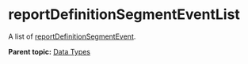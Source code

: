 # reportDefinitionSegmentEventList

A list of [reportDefinitionSegmentEvent](r_reportDefinitionSegmentEvent.md#).

**Parent topic:** [Data Types](../data_types/c_data_types.md)

